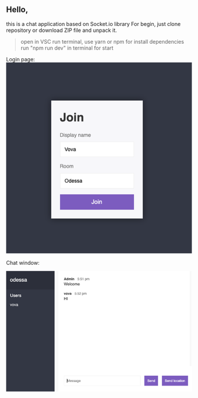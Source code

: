 ## Hello, 
this is a chat application based on Socket.io library
For begin, just clone repository or download ZIP file and unpack it.

> open in VSC
> run terminal, use yarn or npm for install dependencies
> run "npm run dev" in terminal for start

Login page:
![Login page](https://github.com/masson-js/images-m12/blob/main/Chat_1.png?raw=true)

Chat window:

![Login page](https://github.com/masson-js/images-m12/blob/main/chat_2.png?raw=true)
